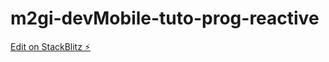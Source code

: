 # m2gi-devMobile-tuto-prog-reactive

[Edit on StackBlitz ⚡️](https://stackblitz.com/edit/demo-prog-reactive-ac3tf9)